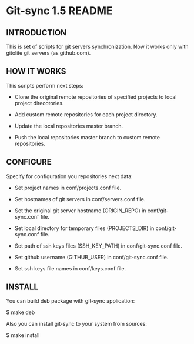 # Git-sync 1.5 README

## INTRODUCTION

This is set of scripts for git servers synchronization.
Now it works only with gitolite git servers (as github.com).

## HOW IT WORKS

This scripts perform next steps:

  * Clone the original remote repositories of specified projects to
local project direcotories.

  * Add custom remote repositories for each project directory.

  * Update the local repositories master branch.

  * Push the local repositories master branch to custom remote
repositories.

## CONFIGURE

Specify for configuration you repositories next data:

  * Set project names in conf/projects.conf file.

  * Set hostnames of git servers in conf/servers.conf file.

  * Set the original git server hostname (ORIGIN_REPO) in
conf/git-sync.conf file.

  * Set local directory for temporary files (PROJECTS_DIR) in
conf/git-sync.conf file.

  * Set path of ssh keys files (SSH_KEY_PATH) in conf/git-sync.conf file.

  * Set github username (GITHUB_USER) in conf/git-sync.conf file.

  * Set ssh keys file names in conf/keys.conf file.


## INSTALL

You can build deb package with git-sync application:

$ make deb

Also you can install git-sync to your system from sources:

$ make install
